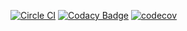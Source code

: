 [![Circle CI](https://circleci.com/gh/Liron22/clientCode.svg?style=svg)](https://circleci.com/gh/Liron22/clientCode)
[![Codacy Badge](https://api.codacy.com/project/badge/Grade/3245b4262247484d82ed8904013f5c0b)](https://www.codacy.com/app/rana-ghawi/clientCode?utm_source=github.com&amp;utm_medium=referral&amp;utm_content=Liron22/clientCode&amp;utm_campaign=Badge_Grade)
[![codecov](https://codecov.io/gh/Liron22/clientCode/branch/master/graph/badge.svg)](https://codecov.io/gh/Liron22/clientCode)
